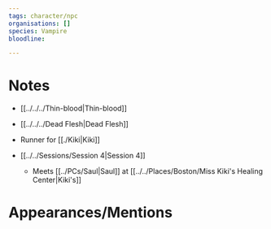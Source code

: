 ```yaml
---
tags: character/npc
organisations: []
species: Vampire
bloodline: 

---
```

# Notes
- [[../../../Thin-blood|Thin-blood]]
- [[../../../Dead Flesh|Dead Flesh]]
- Runner for [[./Kiki|Kiki]]

- [[../../Sessions/Session 4|Session 4]]
	- Meets [[../PCs/Saul|Saul]] at [[../../Places/Boston/Miss Kiki's Healing Center|Kiki's]]
# Appearances/Mentions

